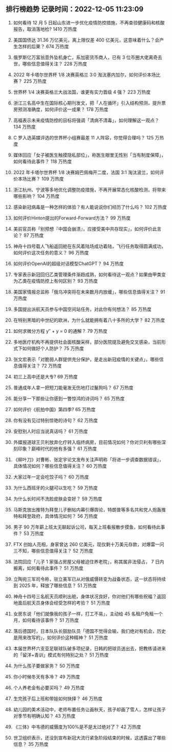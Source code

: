 
## 排行榜趋势 记录时间：2022-12-05 11:23:09
  
  1. 如何看待 12 月 5 日起山东进一步优化疫情防控措施，不再查验健康码和核酸报告，取消落地检? 1410 万热度
    
  2. 美国国债达 31.36 万亿美元，离上限仅差 400 亿美元，这意味着什么？会产生怎样的后果？ 674 万热度
    
  3. 俄罗斯亿万富翁意外坠机身亡，系加密货币商人，已有 3 位币圈大佬离奇去世，哪些信息值得关注？ 228 万热度
    
  4. 2022 年卡塔尔世界杯 1/8 决赛英格兰 3:0 淘汰塞内加尔，如何评价本场比赛？ 225 万热度
    
  5. 世界杯 1/4 决赛英格兰大战法国，谁更有实力晋级 4 强？ 223 万热度
    
  6. 浙江三名高中生在国际核心期刊发文，把「人在循环」引入结构预测，提升票房预测准确度，如何评价这一成果？ 178 万热度
    
  7. 高福表示未来疫情防控的目标将强调「清病不清毒」，如何理解这一观点？ 134 万热度
    
  8. C 罗入选英媒评选的世界杯小组赛最差 11 人阵容，你觉得合理吗？ 125 万热度
    
  9. 媒体回应「女子被医生触摸隐私部位」，称医生眼里无性别「当有制度保障」，如何看待此事件？ 118 万热度
    
  10. 2022 年卡塔尔世界杯 1/8 决赛姆巴佩梅开二度，法国 3:1 淘汰波兰，如何评价本场比赛？ 109 万热度
    
  11. 浙江杭州、宁波等多地优化调整防疫措施，不再开展常态化核酸检测，将带来哪些影响？ 104 万热度
    
  12. 感染新冠病毒是一种怎样的体验？有人能说说你们经历了什么吗？ 102 万热度
    
  13. 如何评价Hinton提出的Forward-Forward方法？ 99 万热度
    
  14. 美前官员称「别预想『中国会崩溃』，应接受美中共存现实」，如何评价此言论？ 97 万热度
    
  15. 神舟十四号载人飞船返回舱在东风着陆场成功着陆，飞行任务取得圆满成功，如何评价这次任务的意义？ 96 万热度
    
  16. 如何评价OpenAI的超级对话模型ChatGPT？ 94 万热度
    
  17. 专家表示新冠回归乙类管理条件渐趋成熟，如何看待这一观点？如果由甲类变为乙类在疫情防控上有何区别？ 93 万热度
    
  18. 美国家情报总监称「俄乌冲突将在未来数月内放缓」，哪些信息值得关注？ 91 万热度
    
  19. 多国提出派航天员参与中国空间站任务，对此你有何想法？ 85 万热度
    
  20. 在特别黑暗的中世纪的欧洲，为什么就能拥有着八十多所的大学？ 82 万热度
    
  21. 如何求微分方程 y″ + y = 0 的通解？ 79 万热度
    
  22. 多地医疗机构不再提供社会面核酸采样，部分医院提及避免交叉感染，当前形式下如何做好个人防护？ 75 万热度
    
  23. 张文宏表示「对脆弱人群提供充分保护，是走出新冠疫情的关键点」，哪些信息值得关注？ 72 万热度
    
  24. 初三上高中还是大专? 69 万热度
    
  25. 普通成年人拿一把短刀能毫发无伤地打过鬣狗吗？ 67 万热度
    
  26. 能分享一下那些让你感到一瞥惊鸿的诗词吗？ 65 万热度
    
  27. 如何评价《航拍中国》第四季? 65 万热度
    
  28. 你有没有见过特别惊艳的诗句？ 62 万热度
    
  29. 安慰别人时应当说真话吗？ 61 万热度
    
  30. 外媒报道球王贝利放弃化疗转入临终病房，目前情况如何？你对贝利有哪些深刻印象？巅峰时代的他有多强？ 61 万热度
    
  31. 《柳叶刀》对曹彬、张定宇论文发布关注声明称「将进一步调查数据错误」，具体情况如何？哪些信息值得关注？ 60 万热度
    
  32. 大家过年一定会吃饺子吗？ 60 万热度
    
  33. 为什么西班牙的火腿可以生吃？ 59 万热度
    
  34. 为什么长时间不洗脸皮肤会变好？ 59 万热度
    
  35. 马斯克放出推特为拜登儿子删帖内幕引爆舆论，特朗普等多名共和党人炮轰推特和拜登政府，具体情况如何？ 56 万热度
    
  36. 男子 90 万年薪上班太无聊起诉公司，每天上班看报散步摸鱼，如何看待此事件？ 53 万热度
    
  37. FTX 创始人亮相，身家曾达 260 亿美元，现仅剩十万美元存款，对爆雷一问三不知，哪些信息值得关注？ 52 万热度
    
  38. 法院回应「儿子 1 家强占房屋父母被迫住养老院」，称其属非法侵占， 7 日内搬离，如何看待此事件？ 51 万热度
    
  39. 立陶宛三军司令称，驻立美军已从对俄威慑转变为战备状态，这一状态将持续到 2025 年，释放了哪些信息？ 51 万热度
    
  40. 神舟十四号三名航天员顺利出舱，身体状况良好，你对他们有哪些祝福？返回地面后航天员身体会经受怎样的考验？ 51 万热度
    
  41. 女房东说「他们就像我的孩子一样，打工不易」，主动给 45 名租户免租一个月，如何看待该事件？ 51 万热度
    
  42. 落后德国时，日本队队长鼓励队员「德国不觉得会输，我们绝对有机会，历史是用来改写的」，如何评价这种精神？ 51 万热度
    
  43. 本届世界杯六支亚足联球队破多项纪录，日韩的把球员送出去，把教练请进来的「留洋+青训」模式有何特别之处？ 51 万热度
    
  44. 为什么孩子要做家务？ 50 万热度
    
  45. 你小时候冬天有多冷？ 49 万热度
    
  46. 个人养老金有必要买吗？ 49 万热度
    
  47. 生完孩子后上班和带娃如何抉择？ 46 万热度
    
  48. 幼儿园的美术活动中，老师布置任务让画秋天，孩子却画了雪人，怎样让孩子对季节有明确认知？ 43 万热度
    
  49. 《三体》中韦德的威慑度为100%是不是太过绝对了？ 42 万热度
    
  50. 世卫组织表示，还没到宣布新冠大流行紧急阶段结束的时候，这透露出了哪些信息？ 35 万热度
    